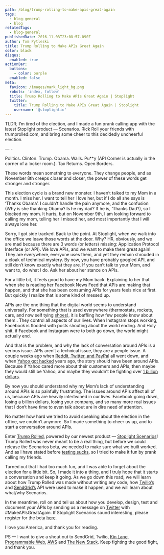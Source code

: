 ```yaml
---
path: /blog/trump-rolling-to-make-apis-great-again
tags:
  - blog-general
  - blog
relatedTags:
  - blog-general
publishedDate: 2016-11-03T23:08:57.090Z
author: Tom Pytleski
title: Trump Rolling to Make APIs Great Again
color: black
disqus:
  enabled: true
actionBar:
  buttons:
    - color: purple
  enabled: false
meta:
  favicon: /images/mark_light_bg.png
  robots: 'index, follow'
  title: Trump Rolling to Make APIs Great Again | Stoplight
  twitter:
    title: Trump Rolling to Make APIs Great Again | Stoplight
    username: '@stoplightio'
---
```


TLDR; I’m tired of the election, and I made a fun prank calling app with the latest Stoplight product — Scenarios. Rick Roll your friends with trumprolled.com, and bring some cheer to this decidedly uncheerful election.

— -

Politics. Clinton. Trump. Obama. Walls. Pu**y (API Corner is actually in the corner of a locker room.). Tax Returns. Open Borders.

These words mean something to everyone. They change people, and as November 8th creeps closer and closer, the power of these words get stronger and stronger.

This election cycle is a brand new monster. I haven’t talked to my Mom in a month. I miss her. I want to tell her I love her, but if I do all she says is ‘Thanks Obama’. I couldn’t handle the pain anymore, and the confusion (Why is she thanking Obama? Is he my dad? If he is, ‘Thanks Dad’!), so I blocked my mom. It hurts, but on November 9th, I am looking forward to calling my mom, telling her I missed her, and most importantly that I will always love her.

Sorry, I got side tracked. Back to the point. At Stoplight, when we walk into the office we leave those words at the door. Why? HR, obviously, and we are mad because there are 3 words (or letters) missing: Application Protocol Interface (or API). We love APIs, and we want to make them great again! They are everywhere, everyone uses them, and yet they remain shrouded in a cloak of technical mystery. By now, you have probably googled API, and still don’t know exactly what they are. If you can’t talk to your Mom, and want to, do what I do. Ask her about her stance on APIs.

For a little bit, it feels good to have my Mom back. Explaining to her that when she is reading her Facebook News Feed that APIs are making that happen, and that she has been consuming APIs for years feels nice at first. But quickly I realize that is some kind of messed up.

APIs are the one thing that the digital world seems to understand universally. For something that is used everywhere (thermostats, rockets, cars, and now self tying [shoes](https://www.youtube.com/watch?v=1xcxn7pOYCg)), it is baffling how few people know about them.. They control all aspects of our lives. When Instagram stops working, Facebook is flooded with posts shouting about the world ending. And Holy shit, if Facebook and Instagram were to both go down, the world might actually end.

And that is the problem, and why the lack of conversation around APIs is a serious issue. APIs aren’t a technical issue, they are a people issue. A couple weeks ago when [Reddit, Twitter, and PayPal](http://www.cio.com/article/3138108/security/ddos-attack-on-dyn-could-have-been-prevented.html) all went down, and when [Yahoo got hacked](http://money.cnn.com/2016/09/22/technology/verizon-yahoo-data-breach/) years ago, the story should have been around APIs. Because if Yahoo cared more about their customers and APIs, then maybe they would still be Yahoo, and maybe they wouldn’t be fighting over [1 billion dollars](https://techcrunch.com/2016/10/06/report-verizon-wants-1-billion-discount-after-yahoo-privacy-concerns/).

By now you should understand why my Mom’s lack of understanding around APIs is so painfully frustrating. The issues around APIs affect all of us, because APIs are heavily intertwined in our lives. Facebook going down, losing a billion dollars, losing your company, and so many more real issues that I don’t have time to even talk about are in dire need of attention.

No matter how hard we tried to avoid speaking about the election in the office, we couldn’t anymore. So I made something to cheer us up, and to start a conversation around APIs.

Enter [Trump Rolled](https://pytlesk4.github.io/trumptutorial), powered by our newest product — [Stoplight Scenarios](http://stoplight.io/platform/scenarios)! Trump Rolled was never meant to be a real thing, but before we could release the Scenarios beta, we needed to make sure what we built worked. And as I have stated before [testing sucks](https://medium.com/api-corner/chivalry-is-dead-and-so-is-testing-8e9103251f15), so I tried to make it fun by prank calling my friends.

Turned out that I had too much fun, and I was able to forget about the election for a little bit. So, I made it into a thing, and I truly hope that it starts a conversation and keep it going. As we go down this road, we will learn about how Trump Rolled was made without writing any code, how [Twilio’s](https://www.twilio.com/) and [SendGrid’s](http://sendgrid.com/) API were used to make it happen, and we will learn about what/why Scenarios.

In the meantime, roll on and tell us about how you develop, design, test and document your APIs by sending us a message on [Twitter](https://twitter.com/stoplightio) with #MakeAPIsGreatAgain. If Stoplight Scenarios sound interesting, please register for the beta [here](http://stoplight.io/platform/scenarios/#beta).

I love you America, and thank you for reading.

PS — I want to give a shout out to SendGrid, Twilio, [Kin Lane](http://apievangelist.com/blog/), [Programmable Web](http://www.programmableweb.com/), [AWS](https://aws.amazon.com) and [The New Stack](http://thenewstack.io/). Keep fighting the good fight, and thank you.
